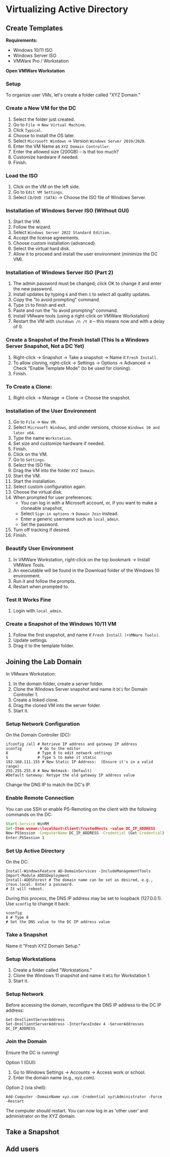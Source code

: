 # Virtualizing Active Directory

## Create Templates

**Requirements:**
- Windows 10/11 ISO
- Windows Server ISO
- VMWare Pro / Workstation

**Open VMWare Workstation**

### Setup
To organize user VMs, let's create a folder called "XYZ Domain."

### Create a New VM for the DC
1. Select the folder just created.
2. Go to `File` -> `New Virtual Machine`.
3. Click `Typical`.
4. Choose to install the OS later.
5. Select `Microsoft Windows` -> Version `Windows Server 2019/2020`.
6. Enter the VM Name as `XYZ Domain Controller`.
7. Enter the allowed size (200GB) – is that too much?
8. Customize hardware if needed.
9. Finish.

### Load the ISO
1. Click on the VM on the left side.
2. Go to `Edit VM Settings`.
3. Select `CD/DVD (SATA)` -> Choose the ISO file of Windows Server.

### Installation of Windows Server ISO (Without GUI)
1. Start the VM.
2. Follow the wizard.
3. Select `Windows Server 2022 Standard Edition`.
4. Accept the license agreements.
5. Choose custom installation (advanced).
6. Select the virtual hard disk.
7. Allow it to proceed and install the user environment (minimize the DC VM).

### Installation of Windows Server ISO (Part 2)
1. The admin password must be changed; click OK to change it and enter the new password.
2. Install updates by typing `6` and then `1` to select all quality updates.
3. Copy the "to avoid prompting" command.
4. Type `15` to finish and exit.
5. Paste and run the "to avoid prompting" command.
6. Install VMware tools (using a right-click on VMWare Workstation)
7. Restart the VM with `shutdown /n /t 0` – this means now and with a delay of 0.

### Create a Snapshot of the Fresh Install (This Is a Windows Server Snapshot, Not a DC Yet)
1. Right-click -> Snapshot -> Take a snapshot -> Name it `Fresh Install`.
2. To allow cloning, right-click -> Settings -> Options -> Advanced -> Check "Enable Template Mode" (to be used for cloning).
3. Finish.

### To Create a Clone:
1. Right-click -> Manage -> Clone -> Choose the snapshot.

### Installation of the User Environment
1. Go to `File` -> `New VM`.
2. Select `Microsoft Windows`, and under versions, choose `Windows 10 and later x64`.
3. Type the name `Workstation`.
4. Set size and customize hardware if needed.
5. Finish.
6. Click on the VM.
7. Go to `Settings`.
8. Select the ISO file.
9. Drag the VM into the folder `XYZ Domain`.
10. Start the VM.
11. Start the installation.
12. Select custom configuration again.
13. Choose the virtual disk.
14. When prompted for user preferences:
    - You can log in with a Microsoft account, or, if you want to make a cloneable snapshot,
    - Select `Sign-in options` -> `Domain Join` instead.
    - Enter a generic username such as `local_admin`.
    - Set the password.
15. Turn off tracking if desired.
16. Finish.

### Beautify User Environment
1. In VMWare Workstation, right-click on the top bookmark -> Install VMWare Tools.
2. An executable will be found in the Download folder of the Windows 10 environment.
3. Run it and follow the prompts.
4. Restart when prompted to.

### Test It Works Fine
1. Login with `local_admin`.

### Create a Snapshot of the Windows 10/11 VM
1. Follow the first snapshot, and name it `Fresh Install (+VMWare Tools)`.
2. Update settings.
3. Drag it to the template folder.

















## Joining the Lab Domain

In VMware Workstation:

1. In the domain folder, create a server folder.
2. Clone the Windows Server snapshot and name it `DC1` for Domain Controller 1.
3. Create a linked clone.
4. Drag the cloned VM into the server folder.
5. Start it.

### Setup Network Configuration

On the Domain Controller (DC):

```shell
ifconfig /all # Retrieve IP address and gateway IP address
sconfig        # Go to the editor
8             # Type 8 to edit network settings
S             # Type S to make it static
192.168.111.155 # New Static IP Address:  (Ensure it's in a valid range)
255.255.255.0 # New Netmask: (Default)
#Default Gateway: Retype the old gateway IP address value
```

Change the DNS IP to match the DC's IP.

### Enable Remote Connection

You can use SSH or enable PS-Remoting on the client with the following commands on the DC:

```cmd
Start-Service WinRM
Set-Item wsman:\localhost\Client\TrustedHosts -value DC_IP_ADDRESS
New-PSSession -ComputerName DC_IP_ADDRESS -Credential (Get-Credential) # A GUI application will pop up to enter the password
Enter-PSSession 1
```

### Set Up Active Directory

On the DC:

```shell
Install-WindowsFeature AD-DomainServices -IncludeManagementTools
Import-Module ADDSDeployment
Install-ADDSForest # The domain name can be set as desired, e.g., crous.local. Enter a password.
# It will reboot.
```

During this process, the DNS IP address may be set to loopback (127.0.0.1). Use `sconfig` to change it back:

```shell
sconfig
8 # Type 8
# Set the DNS value to the DC IP address value
```

### Take a Snapshot

Name it "Fresh XYZ Domain Setup."

### Setup Workstations

1. Create a folder called "Workstations."
2. Clone the Windows 11 snapshot and name it `WS1` for Workstation 1.
3. Start it.

### Setup Network

Before accessing the domain, reconfigure the DNS IP address to the DC IP address:

```shell
Get-DnsClientServerAddress
Set-DnsClientServerAddress -InterfaceIndex 4 -ServerAddresses DC_IP_ADDRESS
```

### Join the Domain

Ensure the DC is running!

Option 1 (GUI):

1. Go to Windows Settings -> Accounts -> Access work or school.
2. Enter the domain name (e.g., xyz.com).

Option 2 (via shell):

```shell
Add-Computer -DomainName xyz.com -Credential xyz\Administrator -Force -Restart
```

The computer should restart. You can now log in as 'other user' and administrator on the XYZ domain.

## Take a Snapshot

















## Add users

